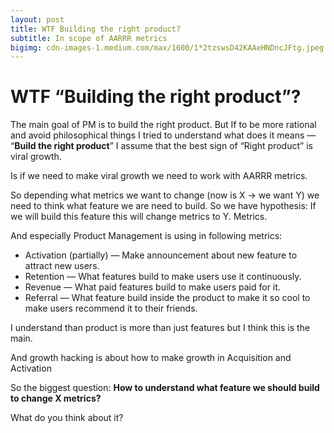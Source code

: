 ```yaml
---
layout: post
title: WTF Building the right product?
subtitle: In scope of AARRR metrics
bigimg: cdn-images-1.medium.com/max/1600/1*2tzswsD42KAAeHNDncJFtg.jpeg
---
```


# WTF “Building the right product”?

The main goal of PM is to build the right product. But If to be more rational
and avoid philosophical things I tried to understand what does it means —
“**Build the right product**” I assume that the best sign of “Right product” is
viral growth.

Is if we need to make viral growth we need to work with AARRR metrics.

So depending what metrics we want to change (now is X -> we want Y) we need to
think what feature we are need to build. So we have hypothesis: If we will build
this feature this will change metrics to Y. Metrics.

And especially Product Management is using in following metrics:

* Activation (partially) — Make announcement about new feature to attract new
users.
* Retention — What features build to make users use it continuously.
* Revenue — What paid features build to make users paid for it.
* Referral — What feature build inside the product to make it so cool to make
users recommend it to their friends.

I understand than product is more than just features but I think this is the
main.

And growth hacking is about how to make growth in Acquisition and Activation

So the biggest question: **How to understand what feature we should build to
change X metrics?**

What do you think about it?
